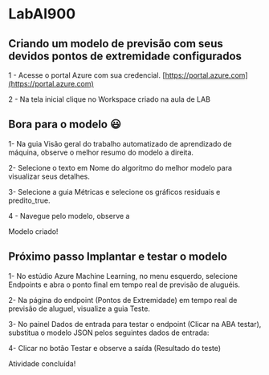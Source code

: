 # LabAI900

## Criando um modelo de previsão com seus devidos pontos de extremidade configurados

1 - Acesse o portal Azure com sua credencial. [https://portal.azure.com](https://portal.azure.com)

2 - Na tela inicial clique no Workspace criado na aula de LAB

## Bora para o modelo 😃

1- Na guia Visão geral do trabalho automatizado de aprendizado de máquina, observe o melhor resumo do modelo a direita.

2- Selecione o texto em Nome do algoritmo do melhor modelo para visualizar seus detalhes.

3- Selecione a guia Métricas e selecione os gráficos residuais e predito_true.

4 - Navegue pelo modelo, observe a 

Modelo criado!

## Próximo passo Implantar e testar o modelo

1- No estúdio Azure Machine Learning, no menu esquerdo, selecione Endpoints e abra o ponto final em tempo real de previsão de aluguéis.

2- Na página do endpoint (Pontos de Extremidade) em tempo real de previsão de aluguel, visualize a guia Teste.

3- No painel Dados de entrada para testar o endpoint (Clicar na ABA testar), substitua o modelo JSON pelos seguintes dados de entrada:

4- Clicar no botão Testar e observe a saída (Resultado do teste)



Atividade concluída!
